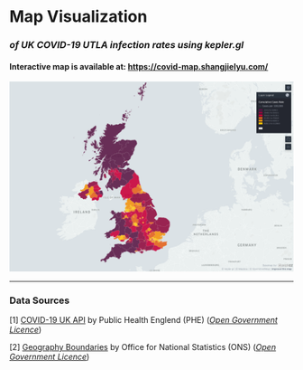 # Map Visualization

### *of UK COVID-19 UTLA infection rates using kepler.gl*

#### Interactive map is available at: https://covid-map.shangjielyu.com/

![preview](data/preview.png)

---

### Data Sources

[1] [COVID-19 UK API](https://coronavirus.data.gov.uk/details/developers-guide) by Public Health Englend (PHE) (*[Open Government Licence](https://www.nationalarchives.gov.uk/doc/open-government-licence/version/3/)*)

[2] [Geography Boundaries](https://geoportal.statistics.gov.uk/) by Office for National Statistics (ONS) (*[Open Government Licence](https://www.nationalarchives.gov.uk/doc/open-government-licence/version/3/)*)
